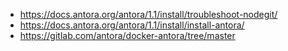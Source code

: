 * <https://docs.antora.org/antora/1.1/install/troubleshoot-nodegit/>
* <https://docs.antora.org/antora/1.1/install/install-antora/>
* <https://gitlab.com/antora/docker-antora/tree/master>
